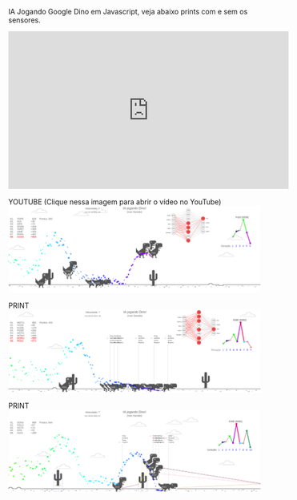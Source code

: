 IA Jogando Google Dino em Javascript, veja abaixo prints com e sem os sensores.

<iframe width="560" height="315" src="https://www.youtube.com/embed/_Hvofo-71D4" title="YouTube video player" frameborder="0" allow="accelerometer; autoplay; clipboard-write; encrypted-media; gyroscope; picture-in-picture" allowfullscreen></iframe>

YOUTUBE (Clique nessa imagem para abrir o vídeo no YouTube)
[![IMAGE ALT TEXT HERE](src/assets/asset1.png)](https://youtu.be/_Hvofo-71D4)

PRINT
![Alt text](src/assets/asset2.png?raw=true "Dino")

PRINT
![Alt text](src/assets/asset3.png?raw=true "Dino")